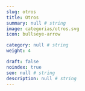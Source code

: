 ```yaml
---
slug: otros
title: Otros
summary: null # string
image: categorias/otros.svg
icon: bullseye-arrow

category: null # string
weight: 4

draft: false
noindex: true
seo: null # string
description: null # string
---
```

